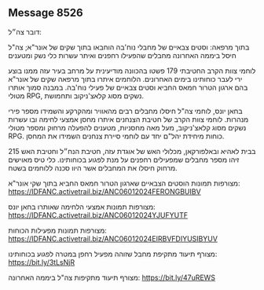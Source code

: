 ## Message 8526

דובר צה״ל:

בתוך מרפאה: וסטים צבאיים של מחבלי נוח'בה הוחבאו בתוך שקים של אונר"א; צה"ל חיסל ביממה האחרונה מחבלים שהפעילו רחפנים ואיתר עשרות כלי נשק ומטענים

לוחמי צוות הקרב החטיבתי 179 פשטו בהכוונה מודיעינית על מרחב בעיר עזה ממנו בוצע ירי לעבר כוחותינו בימים האחרונים. הלוחמים איתרו בתוך מרפאה שקים של אונר"א בהם ארגון הטרור חמאס החביא וסטים צבאיים של פעילי נוח'בה. במבנה סמוך אותרו מטולי RPG, נשקים מסוג קלאצ'ניקוב ותחמושת.

בחאן יונס, לוחמי צה"ל חיסלו מחבלים רבים מהאוויר ומהקרקע והשמידו מספר פירי מנהרות. לוחמי צוות הקרב של חטיבת הצנחנים איתרו מחסן אמצעי לחימה ובו עשרות נשקים מסוג קלאצ'ניקוב, מעל מאה מחסניות, מטענים להפעלה מרחוק ומספר מטולי RPG. כוחות מיחידת יהל"ם יחד עם לוחמי סיירת צנחנים השמידו את המחסן.

בבית לאהיא ובאלפורקאן, מכלולי האש של אוגדת עזה, חטיבת הנח״ל וחטיבת האש 215 זיהו מספר מחבלים שמפעילים רחפנים על מנת לפגוע בכוחותינו. כלי טיס מאוישים מרחוק חיסלו את המחבלים אשר היוו סכנה ללוחמים בשטח.

מצורפות תמונות הוסטים הצבאיים שארגון הטרור חמאס החביא בתוך שקי אונר"א: https://IDFANC.activetrail.biz/ANC06012024FERONGBUIBV

מצורפות תמונות אמצעי הלחימה שאותרו בחאן יונס: https://IDFANC.activetrail.biz/ANC06012024YJUFYUTF

מצורפות תמונות מפעילות הכוחות: https://IDFANC.activetrail.biz/ANC06012024EIRBVFDIYUSIBYUV

מצורף תיעוד מתקיפת מחבל שזוהה מפעיל רחפן במטרה לפגוע בכוחותינו: https://bit.ly/3tLsNjR

מצורף תיעוד מתקיפות צה"ל ביממה האחרונה: https://bit.ly/47uREWS

